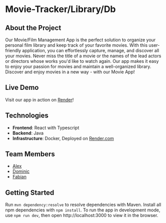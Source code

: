 # Movie-Tracker/Library/Db

## About the Project
Our Movie/Film Management App is the perfect solution to organize your personal film library and keep track of your favorite movies. With this user-friendly application, you can effortlessly capture, manage, and discover all your movies. Never miss the title of a movie or the names of the lead actors or directors whose works you'd like to watch again. Our app makes it easy to enjoy your passion for movies and maintain a well-organized library. Discover and enjoy movies in a new way - with our Movie App!

## Live Demo
Visit our app in action on [Render](https://app-5yds.onrender.com)!

## Technologies
- **Frontend**: React with Typescript
- **Backend**: Java
- **Infrastructure**: Docker, Deployed on [Render.com](https://render.com)

## Team Members
- [Alex](https://github.com/Hirnstromwelle)
- [Dominic](https://github.com/makitango)
- [Fabian](https://github.com/FabianMariusLink)

## Getting Started

Run `mvn dependency:resolve` to resolve dependencies with Maven.
Install all npm dependencies with `npm install`.
To run the app in development mode, use `npm run dev`, then open http://localhost:3000 to view it in the browser.
